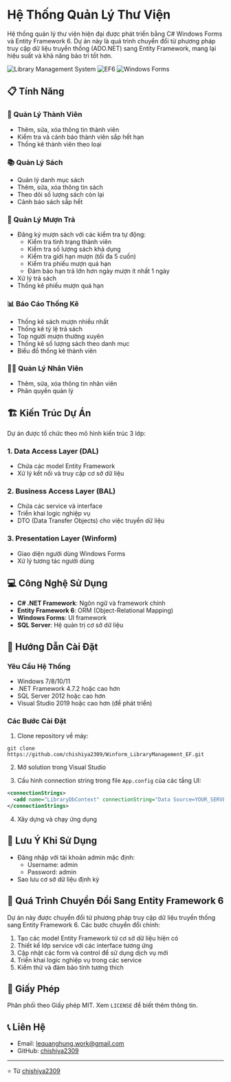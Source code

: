 # Hệ Thống Quản Lý Thư Viện

Hệ thống quản lý thư viện hiện đại được phát triển bằng C# Windows Forms và Entity Framework 6. Dự án này là quá trình chuyển đổi từ phương pháp truy cập dữ liệu truyền thống (ADO.NET) sang Entity Framework, mang lại hiệu suất và khả năng bảo trì tốt hơn.

![Library Management System](https://img.shields.io/badge/C%23-Library%20Management-blue)
![EF6](https://img.shields.io/badge/ORM-Entity%20Framework%206-orange)
![Windows Forms](https://img.shields.io/badge/UI-Windows%20Forms-green)

## 📋 Tính Năng

### 👥 Quản Lý Thành Viên
- Thêm, sửa, xóa thông tin thành viên
- Kiểm tra và cảnh báo thành viên sắp hết hạn
- Thống kê thành viên theo loại

### 📚 Quản Lý Sách
- Quản lý danh mục sách
- Thêm, sửa, xóa thông tin sách
- Theo dõi số lượng sách còn lại
- Cảnh báo sách sắp hết

### 📝 Quản Lý Mượn Trả
- Đăng ký mượn sách với các kiểm tra tự động:
  - Kiểm tra tình trạng thành viên
  - Kiểm tra số lượng sách khả dụng
  - Kiểm tra giới hạn mượn (tối đa 5 cuốn)
  - Kiểm tra phiếu mượn quá hạn
  - Đảm bảo hạn trả lớn hơn ngày mượn ít nhất 1 ngày
- Xử lý trả sách
- Thống kê phiếu mượn quá hạn

### 📊 Báo Cáo Thống Kê
- Thống kê sách mượn nhiều nhất
- Thống kê tỷ lệ trả sách
- Top người mượn thường xuyên
- Thống kê số lượng sách theo danh mục
- Biểu đồ thống kê thành viên

### 👩‍💼 Quản Lý Nhân Viên
- Thêm, sửa, xóa thông tin nhân viên
- Phân quyền quản lý

## 🏗️ Kiến Trúc Dự Án

Dự án được tổ chức theo mô hình kiến trúc 3 lớp:

### 1. Data Access Layer (DAL)
- Chứa các model Entity Framework
- Xử lý kết nối và truy cập cơ sở dữ liệu

### 2. Business Access Layer (BAL)
- Chứa các service và interface
- Triển khai logic nghiệp vụ
- DTO (Data Transfer Objects) cho việc truyền dữ liệu

### 3. Presentation Layer (Winform)
- Giao diện người dùng Windows Forms
- Xử lý tương tác người dùng

## 💻 Công Nghệ Sử Dụng

- **C# .NET Framework**: Ngôn ngữ và framework chính
- **Entity Framework 6**: ORM (Object-Relational Mapping)
- **Windows Forms**: UI framework
- **SQL Server**: Hệ quản trị cơ sở dữ liệu

## 🚀 Hướng Dẫn Cài Đặt

### Yêu Cầu Hệ Thống
- Windows 7/8/10/11
- .NET Framework 4.7.2 hoặc cao hơn
- SQL Server 2012 hoặc cao hơn
- Visual Studio 2019 hoặc cao hơn (để phát triển)

### Các Bước Cài Đặt
1. Clone repository về máy:
```
git clone https://github.com/chishiya2309/Winform_LibraryManagement_EF.git
```

2. Mở solution trong Visual Studio

3. Cấu hình connection string trong file `App.config` của các tầng UI:
```xml
<connectionStrings>
  <add name="LibraryDbContext" connectionString="Data Source=YOUR_SERVER;Initial Catalog=LibraryDb;Integrated Security=True" providerName="System.Data.SqlClient" />
</connectionStrings>
```

4. Xây dựng và chạy ứng dụng

## 📝 Lưu Ý Khi Sử Dụng

- Đăng nhập với tài khoản admin mặc định:
  - Username: admin
  - Password: admin
- Sao lưu cơ sở dữ liệu định kỳ

## 🔄 Quá Trình Chuyển Đổi Sang Entity Framework 6

Dự án này được chuyển đổi từ phương pháp truy cập dữ liệu truyền thống sang Entity Framework 6. Các bước chuyển đổi chính:

1. Tạo các model Entity Framework từ cơ sở dữ liệu hiện có
2. Thiết kế lớp service với các interface tương ứng
3. Cập nhật các form và control để sử dụng dịch vụ mới
4. Triển khai logic nghiệp vụ trong các service
5. Kiểm thử và đảm bảo tính tương thích

## 📜 Giấy Phép

Phân phối theo Giấy phép MIT. Xem `LICENSE` để biết thêm thông tin.

## 📞 Liên Hệ

- Email: lequanghung.work@gmail.com
- GitHub: [chishiya2309](https://github.com/chishiya2309)

---

⭐️ Từ [chishiya2309](https://github.com/chishiya2309)

